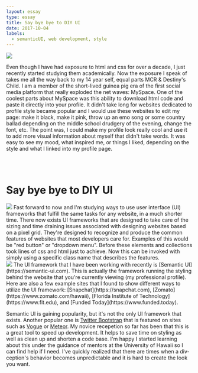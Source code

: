```yaml
---
layout: essay
type: essay
title: Say bye bye to DIY UI
date: 2017-10-04
labels:
  - semanticUI, web development, style
---
```


<img class="ui medium centered image" src="http://thehigherlearning.com/wp-content/uploads/2016/06/myspace-hack-feat-830x450.png">

Even though I have had exposure to html and css for over a decade, I just recently started studying them academically. Now the exposure I speak of takes me all the way back to my 14 year self, equal parts MCR & Destiny's Child. I am a member of the short-lived guinea pig era of the first social media platform that really exploded the net waves: MySpace. One of the coolest parts about MySpace was this ability to download html code and paste it directly into your profile. It didn't take long for websites dedicated to profile style became popular and I would use these websites to edit my page: make it black, make it pink, throw up an emo song or some country ballad depending on the middle school drudgery of the evening, change the font, etc. The point was, I could make my profile look really cool and use it to add more visual information about myself that didn't take words. It was easy to see my mood, what inspired me, or things I liked, depending on the style and what I linked into my profile page. 

<br><br> 

# Say bye bye to DIY UI

<img class="ui medium right floated image" src="https://ehkoo.github.io/semantic-ui-examples/images/theme.png">
Fast forward to now and I'm studying ways to use user interface (UI) frameworks that fulfill the same tasks for any website, in a much shorter time. There now exists UI frameworks that are designed to take care of the sizing and time draining issues associated with designing websites based on a pixel grid. They're designed to recognize and produce the common features of websites that most developers care for. Examples of this would be "red button" or "dropdown menu". Before these elements and collections took lines of css and html just to achieve. Now this can be invoked with simply using a specific class name that describes the features.  <br> 

<img class="ui medium left floated image" src="https://encrypted-tbn0.gstatic.com/images?q=tbn:ANd9GcQZQ8fteJJI_LMx5XRVLgW0aOB7XtQRyjBguSLhE8IGpGqxvS-b">
The UI framework that I have been working with recently is [Semantic UI](https://semantic-ui.com). This is actually the framework running the styling behind the website that you're currently viewing (my professional profile). Here are also a few example sites that I found to show different ways to utilize the UI framework: [Snapchat](https://snapchat.com), [Zomato](https://www.zomato.com/hawaii), [Florida Institute of Technology](https://www.fit.edu), and [Funded Today](https://www.funded.today). <br>

Semantic UI is gaining popularity, but it's not the only UI framework that exists. Another popular one is [Twitter Bootstrap](http://getbootstrap.com) that is featured on sites such as [Vogue](https://www.vogue.com) or [Meteor](https://www.meteor.com). My novice recepetion so far has been that this is a great tool to speed up development. It helps to save time on styling as well as clean up and shorten a code base. I'm happy I started learning about this under the guidance of mentors at the University of Hawaii so I can find help if I need. I've quickly realized that there are times when a div-ception's behavior becomes unpredictable and it is hard to create the look you want. 

